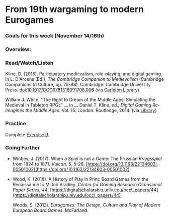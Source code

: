 # From 19th wargaming to modern Eurogames

### Goals for this week (November 14/16th)



### Overview:



### Read/Watch/Listen

Kline, D. (2016). Participatory medievalism, role-playing, and digital gaming. In L. D'Arcens (Ed.), _The Cambridge Companion to Medievalism_ (Cambridge Companions to Culture, pp. 75-88). Cambridge: Cambridge University Press. [doi:10.1017/CCO9781316091708.006](https://doi.org/10.1017/CCO9781316091708.006) (via [Carleton Library](https://www-cambridge-org.proxy.library.carleton.ca/core/books/cambridge-companion-to-medievalism/participatory-medievalism-roleplaying-and-digital-gaming/3B2383BE797A97F4B17A89312BF4C310))&#x20;

William J. White, "The Right to Dream of the Middle Ages: Simulating the Medieval in Tabletop RPGs" __ in __ Daniel T. Kline, ed., _Digital Gaming Re-Imagines the Middle Ages_. Vol. 15. London: Routledge, 2014. (via [Library](https://ebookcentral-proquest-com.proxy.library.carleton.ca/lib/oculcarleton-ebooks/reader.action?docID=1386406\&ppg=242))

### Practice

Complete [Exercise 9](../course-info/assignments/9.-game-journal-context.md).

### Going Further

* Wintjes, J. (2017). When a _Spiel_ is not a Game: The Prussian _Kriegsspiel_ from 1824 to 1871. _Vulcan, 5_, 5-28. [https://doi.org/10.1163/22134603-00501002](https://doi.org/10.1163/22134603-00501002)
*   Wood, K. (2018). A History of Play in Print: Board Games from the Renaissance to Milton Bradley. _Center for Gaming Research Occasional Paper Series, 44_. [https://digitalscholarship.unlv.edu/occ\_papers/44](https://digitalscholarship.unlv.edu/occ\_papers/44)

    Woods, S. (2012). _Eurogames: The Design, Culture and Play of Modern European Board Games_. McFarland.
